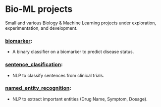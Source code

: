 # Bio-ML projects
Small and various Biology & Machine Learning projects under exploration, experimentation, and development.

### [biomarker](./biomarker): 
- A binary classifier on a biomarker to predict disease status. 

### [sentence_clasification](./sentence_clasification): 
- NLP to classify sentences from clinical trials.

 ### [named_entity_recognition](./named_entity_recognition): 
- NLP to extract important entities (Drug Name, Symptom, Dosage).

